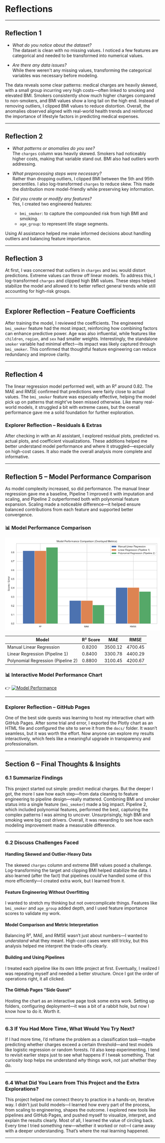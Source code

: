 # Reflections

---

## Reflection 1

- _What do you notice about the dataset?_  
  The dataset is clean with no missing values. I noticed a few features are categorical and needed to be transformed into numerical values.

- _Are there any data issues?_  
  While there weren't any missing values, transforming the categorical variables was necessary before modeling.

The data reveals some clear patterns: medical charges are heavily skewed, with a small group incurring very high costs—often linked to smoking and elevated BMI. Smokers consistently show much higher charges compared to non-smokers, and BMI values show a long tail on the high end. Instead of removing outliers, I clipped BMI values to reduce distortion. Overall, the anomalies observed aligned with real-world health trends and reinforced the importance of lifestyle factors in predicting medical expenses.

---

## Reflection 2

- _What patterns or anomalies do you see?_  
  The `charges` column was heavily skewed. Smokers had noticeably higher costs, making that variable stand out. BMI also had outliers worth addressing.

- _What preprocessing steps were necessary?_  
  Rather than dropping outliers, I clipped BMI between the 5th and 95th percentiles. I also log-transformed `charges` to reduce skew. This made the distribution more model-friendly while preserving key information.

- _Did you create or modify any features?_  
  Yes, I created two engineered features:  
  - `bmi_smoker`: to capture the compounded risk from high BMI and smoking.  
  - `age_group`: to represent life stage segments.

Using AI assistance helped me make informed decisions about handling outliers and balancing feature importance.

---

## Reflection 3

At first, I was concerned that outliers in `charges` and `bmi` would distort predictions. Extreme values can throw off linear models. To address this, I log-transformed `charges` and clipped high BMI values. These steps helped stabilize the model and allowed it to better reflect general trends while still accounting for high-risk groups.

---

## Explorer Reflection – Feature Coefficients

After training the model, I reviewed the coefficients. The engineered `bmi_smoker` feature had the most impact, reinforcing how combining factors can enhance predictive power. Age was also influential, while features like `children`, `region`, and `sex` had smaller weights. Interestingly, the standalone `smoker` variable had minimal effect—its impact was likely captured through `bmi_smoker`. This confirmed that thoughtful feature engineering can reduce redundancy and improve clarity.

---

## Reflection 4

The linear regression model performed well, with an R² around 0.82. The MAE and RMSE confirmed that predictions were fairly close to actual values. The `bmi_smoker` feature was especially effective, helping the model pick up on patterns that might’ve been missed otherwise. Like many real-world models, it struggled a bit with extreme cases, but the overall performance gave me a solid foundation for further exploration.

### Explorer Reflection – Residuals & Extras

After checking in with an AI assistant, I explored residual plots, predicted vs. actual plots, and coefficient visualizations. These additions helped me better understand model performance and where it struggled—especially on high-cost cases. It also made the overall analysis more complete and informative.

---

## Reflection 5 – Model Performance Comparison

As model complexity increased, so did performance. The manual linear regression gave me a baseline, Pipeline 1 improved it with imputation and scaling, and Pipeline 2 outperformed both with polynomial feature expansion. Scaling made a noticeable difference—it helped ensure balanced contributions from each feature and supported better convergence.

### 📊 Model Performance Comparison

![Model Comparison](plots/overlayed_model_performance.png)

| Model                              | R² Score | MAE       | RMSE      |
|-----------------------------------|----------|-----------|-----------|
| Manual Linear Regression           | 0.8200   | 3500.12   | 4700.45   |
| Linear Regression (Pipeline 1)     | 0.8400   | 3300.78   | 4400.29   |
| Polynomial Regression (Pipeline 2) | 0.8800   | 3100.45   | 4200.67   |

### 📊 Interactive Model Performance Chart

👉 [![Model Performance](images/model_metrics_preview.png)](https://jbtallgrass.github.io/ml_regression_jballard/model_performance_plot.html)

---

### Explorer Reflection – GitHub Pages

One of the best side quests was learning to host my interactive chart with GitHub Pages. After some trial and error, I exported the Plotly chart as an HTML file and configured the site to serve it from the `docs/` folder. It wasn’t seamless, but it was worth the effort. Now anyone can explore my results interactively, which feels like a meaningful upgrade in transparency and professionalism.

---

## Section 6 – Final Thoughts & Insights

### 6.1 Summarize Findings

This project started out simple: predict medical charges. But the deeper I got, the more I saw how each step—from data cleaning to feature engineering to pipeline design—really mattered. Combining BMI and smoker status into a single feature (`bmi_smoker`) made a big impact. Pipeline 2, which included polynomial features, performed the best, capturing the complex patterns I was aiming to uncover. Unsurprisingly, high BMI and smoking were big cost drivers. Overall, it was rewarding to see how each modeling improvement made a measurable difference.

---

### 6.2 Discuss Challenges Faced

#### Handling Skewed and Outlier-Heavy Data

The skewed `charges` column and extreme BMI values posed a challenge. Log-transforming the target and clipping BMI helped stabilize the data. I also learned (after the fact) that pipelines could’ve handled some of this more efficiently—I created extra work, but I learned from it.

#### Feature Engineering Without Overfitting

I wanted to stretch my thinking but not overcomplicate things. Features like `bmi_smoker` and `age_group` added depth, and I used feature importance scores to validate my work.

#### Model Comparison and Metric Interpretation

Balancing R², MAE, and RMSE wasn’t just about numbers—I wanted to *understand* what they meant. High-cost cases were still tricky, but this analysis helped me interpret the trade-offs clearly.

#### Building and Using Pipelines

I treated each pipeline like its own little project at first. Eventually, I realized I was repeating myself and needed a better structure. Once I got the order of operations right, it all clicked.

#### The GitHub Pages “Side Quest”

Hosting the chart as an interactive page took some extra work. Setting up folders, configuring deployment—it was a bit of a rabbit hole, but now I know how to do it. Worth it.

---

### 6.3 If You Had More Time, What Would You Try Next?

If I had more time, I’d reframe the problem as a classification task—maybe predicting whether charges exceed a certain threshold—and test models like logistic regression or random forests. I’d also keep experimenting. I tend to revisit earlier steps just to see what happens if I tweak something. That curiosity loop helps me understand *why* things work, not just whether they do.

---

### 6.4 What Did You Learn from This Project and the Extra Explorations?

This project helped me connect theory to practice in a hands-on, iterative way. I didn’t just build models—I learned how every part of the process, from scaling to engineering, shapes the outcome. I explored new tools like pipelines and GitHub Pages, and pushed myself to visualize, interpret, and explain the results clearly. Most of all, I learned the value of circling back. Every time I tried something new—whether it worked or not—I came away with a deeper understanding. That’s where the real learning happened.

---
